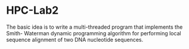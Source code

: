 # HPC-Lab2
The basic idea is to write a multi-threaded program that implements the Smith- Waterman dynamic programming algorithm for performing local sequence alignment of two DNA nucleotide sequences.
